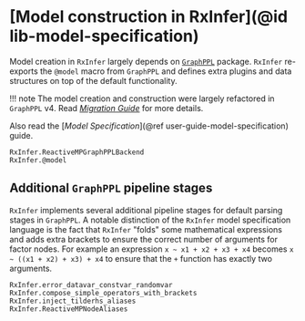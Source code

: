 # [Model construction in RxInfer](@id lib-model-specification)

Model creation in `RxInfer` largely depends on [`GraphPPL`](https://github.com/ReactiveBayes/GraphPPL.jl) package.
`RxInfer` re-exports the `@model` macro from `GraphPPL` and defines extra plugins and data structures on top of the default functionality.

!!! note
    The model creation and construction were largely refactored in `GraphPPL` v4. 
    Read [_Migration Guide_](https://reactivebayes.github.io/GraphPPL.jl/stable/migration_3_to_4/) for more details.

Also read the [_Model Specification_](@ref user-guide-model-specification) guide.

```@docs
RxInfer.ReactiveMPGraphPPLBackend
RxInfer.@model
```

## Additional `GraphPPL` pipeline stages 

`RxInfer` implements several additional pipeline stages for default parsing stages in `GraphPPL`.
A notable distinction of the `RxInfer` model specification language is the fact that `RxInfer` "folds" 
some mathematical expressions and adds extra brackets to ensure the correct number of arguments for factor nodes.
For example an expression `x ~ x1 + x2 + x3 + x4` becomes `x ~ ((x1 + x2) + x3) + x4` to ensure that the `+` function has exactly two arguments.
 
```@docs 
RxInfer.error_datavar_constvar_randomvar
RxInfer.compose_simple_operators_with_brackets
RxInfer.inject_tilderhs_aliases
RxInfer.ReactiveMPNodeAliases
```
